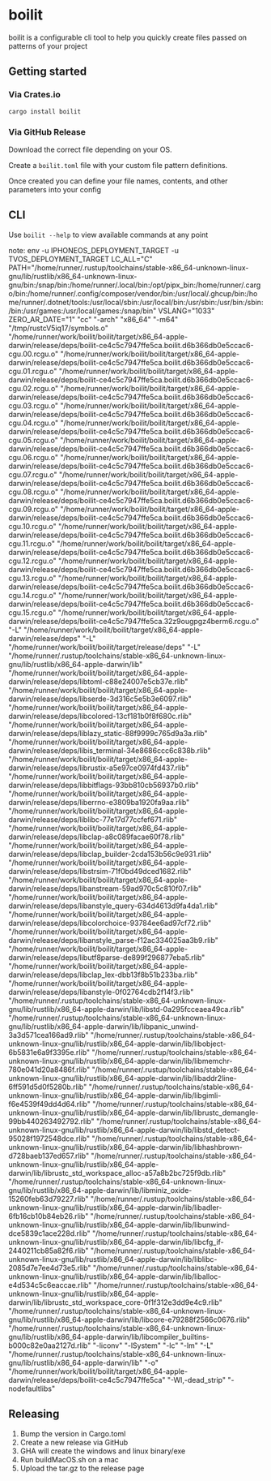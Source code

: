 # boilit

boilit is a configurable cli tool to help you quickly create files passed on patterns of your project

## Getting started

### Via Crates.io

```shell
cargo install boilit
```

### Via GitHub Release

Download the correct file depending on your OS.

Create a `boilit.toml` file with your custom file pattern definitions.

Once created you can define your file names, contents, and other parameters into your config

## CLI

Use `boilit --help` to view available commands at any point

note: env -u IPHONEOS_DEPLOYMENT_TARGET -u TVOS_DEPLOYMENT_TARGET LC_ALL="C" PATH="/home/runner/.rustup/toolchains/stable-x86_64-unknown-linux-gnu/lib/rustlib/x86_64-unknown-linux-gnu/bin:/snap/bin:/home/runner/.local/bin:/opt/pipx_bin:/home/runner/.cargo/bin:/home/runner/.config/composer/vendor/bin:/usr/local/.ghcup/bin:/home/runner/.dotnet/tools:/usr/local/sbin:/usr/local/bin:/usr/sbin:/usr/bin:/sbin:/bin:/usr/games:/usr/local/games:/snap/bin" VSLANG="1033" ZERO_AR_DATE="1" "cc" "-arch" "x86_64" "-m64" "/tmp/rustcV5iq17/symbols.o" "/home/runner/work/boilit/boilit/target/x86_64-apple-darwin/release/deps/boilit-ce4c5c7947ffe5ca.boilit.d6b366db0e5ccac6-cgu.00.rcgu.o" "/home/runner/work/boilit/boilit/target/x86_64-apple-darwin/release/deps/boilit-ce4c5c7947ffe5ca.boilit.d6b366db0e5ccac6-cgu.01.rcgu.o" "/home/runner/work/boilit/boilit/target/x86_64-apple-darwin/release/deps/boilit-ce4c5c7947ffe5ca.boilit.d6b366db0e5ccac6-cgu.02.rcgu.o" "/home/runner/work/boilit/boilit/target/x86_64-apple-darwin/release/deps/boilit-ce4c5c7947ffe5ca.boilit.d6b366db0e5ccac6-cgu.03.rcgu.o" "/home/runner/work/boilit/boilit/target/x86_64-apple-darwin/release/deps/boilit-ce4c5c7947ffe5ca.boilit.d6b366db0e5ccac6-cgu.04.rcgu.o" "/home/runner/work/boilit/boilit/target/x86_64-apple-darwin/release/deps/boilit-ce4c5c7947ffe5ca.boilit.d6b366db0e5ccac6-cgu.05.rcgu.o" "/home/runner/work/boilit/boilit/target/x86_64-apple-darwin/release/deps/boilit-ce4c5c7947ffe5ca.boilit.d6b366db0e5ccac6-cgu.06.rcgu.o" "/home/runner/work/boilit/boilit/target/x86_64-apple-darwin/release/deps/boilit-ce4c5c7947ffe5ca.boilit.d6b366db0e5ccac6-cgu.07.rcgu.o" "/home/runner/work/boilit/boilit/target/x86_64-apple-darwin/release/deps/boilit-ce4c5c7947ffe5ca.boilit.d6b366db0e5ccac6-cgu.08.rcgu.o" "/home/runner/work/boilit/boilit/target/x86_64-apple-darwin/release/deps/boilit-ce4c5c7947ffe5ca.boilit.d6b366db0e5ccac6-cgu.09.rcgu.o" "/home/runner/work/boilit/boilit/target/x86_64-apple-darwin/release/deps/boilit-ce4c5c7947ffe5ca.boilit.d6b366db0e5ccac6-cgu.10.rcgu.o" "/home/runner/work/boilit/boilit/target/x86_64-apple-darwin/release/deps/boilit-ce4c5c7947ffe5ca.boilit.d6b366db0e5ccac6-cgu.11.rcgu.o" "/home/runner/work/boilit/boilit/target/x86_64-apple-darwin/release/deps/boilit-ce4c5c7947ffe5ca.boilit.d6b366db0e5ccac6-cgu.12.rcgu.o" "/home/runner/work/boilit/boilit/target/x86_64-apple-darwin/release/deps/boilit-ce4c5c7947ffe5ca.boilit.d6b366db0e5ccac6-cgu.13.rcgu.o" "/home/runner/work/boilit/boilit/target/x86_64-apple-darwin/release/deps/boilit-ce4c5c7947ffe5ca.boilit.d6b366db0e5ccac6-cgu.14.rcgu.o" "/home/runner/work/boilit/boilit/target/x86_64-apple-darwin/release/deps/boilit-ce4c5c7947ffe5ca.boilit.d6b366db0e5ccac6-cgu.15.rcgu.o" "/home/runner/work/boilit/boilit/target/x86_64-apple-darwin/release/deps/boilit-ce4c5c7947ffe5ca.32z9ougpgz4berm6.rcgu.o" "-L" "/home/runner/work/boilit/boilit/target/x86_64-apple-darwin/release/deps" "-L" "/home/runner/work/boilit/boilit/target/release/deps" "-L" "/home/runner/.rustup/toolchains/stable-x86_64-unknown-linux-gnu/lib/rustlib/x86_64-apple-darwin/lib" "/home/runner/work/boilit/boilit/target/x86_64-apple-darwin/release/deps/libtoml-c88e24007e5cb37e.rlib" "/home/runner/work/boilit/boilit/target/x86_64-apple-darwin/release/deps/libserde-3d316c5e5b3e6097.rlib" "/home/runner/work/boilit/boilit/target/x86_64-apple-darwin/release/deps/libcolored-13cf181b0f8f680c.rlib" "/home/runner/work/boilit/boilit/target/x86_64-apple-darwin/release/deps/liblazy_static-88f9999c765d9a3a.rlib" "/home/runner/work/boilit/boilit/target/x86_64-apple-darwin/release/deps/libis_terminal-34e8686ccc6c838b.rlib" "/home/runner/work/boilit/boilit/target/x86_64-apple-darwin/release/deps/librustix-a5e97ce0974fd437.rlib" "/home/runner/work/boilit/boilit/target/x86_64-apple-darwin/release/deps/libbitflags-93bb810cb56937b0.rlib" "/home/runner/work/boilit/boilit/target/x86_64-apple-darwin/release/deps/liberrno-e3809ba1920fa9aa.rlib" "/home/runner/work/boilit/boilit/target/x86_64-apple-darwin/release/deps/liblibc-77e17d77ccfef671.rlib" "/home/runner/work/boilit/boilit/target/x86_64-apple-darwin/release/deps/libclap-a8c089facae60f78.rlib" "/home/runner/work/boilit/boilit/target/x86_64-apple-darwin/release/deps/libclap_builder-2cda153b56c9e931.rlib" "/home/runner/work/boilit/boilit/target/x86_64-apple-darwin/release/deps/libstrsim-71f0bd49dced1682.rlib" "/home/runner/work/boilit/boilit/target/x86_64-apple-darwin/release/deps/libanstream-59ad970c5c810f07.rlib" "/home/runner/work/boilit/boilit/target/x86_64-apple-darwin/release/deps/libanstyle_query-634d4613d9fa4da1.rlib" "/home/runner/work/boilit/boilit/target/x86_64-apple-darwin/release/deps/libcolorchoice-93784ee6ad97cf72.rlib" "/home/runner/work/boilit/boilit/target/x86_64-apple-darwin/release/deps/libanstyle_parse-f12ac334025aa3b9.rlib" "/home/runner/work/boilit/boilit/target/x86_64-apple-darwin/release/deps/libutf8parse-de899f296877eba5.rlib" "/home/runner/work/boilit/boilit/target/x86_64-apple-darwin/release/deps/libclap_lex-dbb13f8b51b233ba.rlib" "/home/runner/work/boilit/boilit/target/x86_64-apple-darwin/release/deps/libanstyle-0f02764cdb2f14f3.rlib" "/home/runner/.rustup/toolchains/stable-x86_64-unknown-linux-gnu/lib/rustlib/x86_64-apple-darwin/lib/libstd-0a295fcceaea49ca.rlib" "/home/runner/.rustup/toolchains/stable-x86_64-unknown-linux-gnu/lib/rustlib/x86_64-apple-darwin/lib/libpanic_unwind-3a3d571cea166ad9.rlib" "/home/runner/.rustup/toolchains/stable-x86_64-unknown-linux-gnu/lib/rustlib/x86_64-apple-darwin/lib/libobject-6b5831e6a9f3395e.rlib" "/home/runner/.rustup/toolchains/stable-x86_64-unknown-linux-gnu/lib/rustlib/x86_64-apple-darwin/lib/libmemchr-780e041d20a8486f.rlib" "/home/runner/.rustup/toolchains/stable-x86_64-unknown-linux-gnu/lib/rustlib/x86_64-apple-darwin/lib/libaddr2line-6ff591d5d0f5280b.rlib" "/home/runner/.rustup/toolchains/stable-x86_64-unknown-linux-gnu/lib/rustlib/x86_64-apple-darwin/lib/libgimli-f6e4539f49dd4d64.rlib" "/home/runner/.rustup/toolchains/stable-x86_64-unknown-linux-gnu/lib/rustlib/x86_64-apple-darwin/lib/librustc_demangle-99bb440263492792.rlib" "/home/runner/.rustup/toolchains/stable-x86_64-unknown-linux-gnu/lib/rustlib/x86_64-apple-darwin/lib/libstd_detect-95028f1972548dce.rlib" "/home/runner/.rustup/toolchains/stable-x86_64-unknown-linux-gnu/lib/rustlib/x86_64-apple-darwin/lib/libhashbrown-d728baeb137ed657.rlib" "/home/runner/.rustup/toolchains/stable-x86_64-unknown-linux-gnu/lib/rustlib/x86_64-apple-darwin/lib/librustc_std_workspace_alloc-a57a8b2bc725f9db.rlib" "/home/runner/.rustup/toolchains/stable-x86_64-unknown-linux-gnu/lib/rustlib/x86_64-apple-darwin/lib/libminiz_oxide-15260feb63d79227.rlib" "/home/runner/.rustup/toolchains/stable-x86_64-unknown-linux-gnu/lib/rustlib/x86_64-apple-darwin/lib/libadler-6fb16cb10b84eb26.rlib" "/home/runner/.rustup/toolchains/stable-x86_64-unknown-linux-gnu/lib/rustlib/x86_64-apple-darwin/lib/libunwind-dce5839c1ace228d.rlib" "/home/runner/.rustup/toolchains/stable-x86_64-unknown-linux-gnu/lib/rustlib/x86_64-apple-darwin/lib/libcfg_if-2440211cb85a82f6.rlib" "/home/runner/.rustup/toolchains/stable-x86_64-unknown-linux-gnu/lib/rustlib/x86_64-apple-darwin/lib/liblibc-2085d7e7ee4d73e5.rlib" "/home/runner/.rustup/toolchains/stable-x86_64-unknown-linux-gnu/lib/rustlib/x86_64-apple-darwin/lib/liballoc-e4d534c5c6eaccae.rlib" "/home/runner/.rustup/toolchains/stable-x86_64-unknown-linux-gnu/lib/rustlib/x86_64-apple-darwin/lib/librustc_std_workspace_core-0f1f312e3dd9e4c9.rlib" "/home/runner/.rustup/toolchains/stable-x86_64-unknown-linux-gnu/lib/rustlib/x86_64-apple-darwin/lib/libcore-e79288f2566c0676.rlib" "/home/runner/.rustup/toolchains/stable-x86_64-unknown-linux-gnu/lib/rustlib/x86_64-apple-darwin/lib/libcompiler_builtins-b000c82e0aa2127d.rlib" "-liconv" "-lSystem" "-lc" "-lm" "-L" "/home/runner/.rustup/toolchains/stable-x86_64-unknown-linux-gnu/lib/rustlib/x86_64-apple-darwin/lib" "-o" "/home/runner/work/boilit/boilit/target/x86_64-apple-darwin/release/deps/boilit-ce4c5c7947ffe5ca" "-Wl,-dead_strip" "-nodefaultlibs"

## Releasing

1. Bump the version in Cargo.toml
2. Create a new release via GitHub
3. GHA will create the windows and linux binary/exe
4. Run buildMacOS.sh on a mac
5. Upload the tar.gz to the release page
